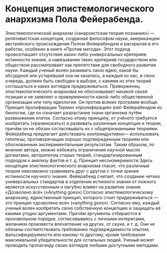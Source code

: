 # Концепция эпистемологического анархизма Пола Фейерабенда.

Эпистемологический анархизм («анархистская теория познания») — релятивистская концепция, созданная философом науки, американцем австрийского происхождения Полом Фейерабендом и раскрытая в его работах, особенно в книге «Против метода». Этот подход провозглашает отсутствие каких-либо универсальных критериев истинности знания, а навязывание таких критериев государством или обществом рассматривает как препятствие для свободного развития науки. Каждый ученый волен развивать свою идею, какой бы абсурдной или устаревшей она ни казалась, а каждый из нас, в свою очередь, должен быть свободен в выборе, с какими из этих теорий соглашаться и каких взглядов придерживаться.
Приверженец эпистемологического анархизма не обосновывает никакой своей позиции и не заявляет о приверженности какой-либо общественной организации или типу идеологии. Он против всяких программ вообще.
Принцип пролиферации
Термин «пролиферация» взят Фейерабендом из биологии, где он означает разрастание ткани организма путём размножения клеток.
Согласно этому принципу, от учёного требуется изобретать («размножать») и развивать различные концепции и теории, причём он не обязан согласовывать их с общепризнанными теориями.
Фейерабенд предлагает действовать контриндуктивно— использовать гипотезы, противоречащие хорошо подтвержденным теориям или обоснованным экспериментальным результатам. Таким образом, по мнению автора, можно избежать ограничения научной мысли догматами, авторитетом старых теорий, стандартизированным подходом к анализу фактов и т. д.
Принцип несоизмеримости
Здесь концепция эпистемологического анархизма гласит, что различные теории невозможно сравнивать друг с другом с точки зрения истинности научного знания.
Фейерабенд считает, что создание четких универсальных стандартов в отделении истинного знания от ложного является искусственным и пагубно влияет на развитие знания.
«Дозволено всё» («Anything goes»)
Согласно эпистемологическому анархизму, единственный принцип, которого стоит придерживаться — это принцип «дозволено всё» («anything goes»). Согласно ему, каждый ученый волен изобретать свою собственную концепцию и защищать её какими угодно аргументами. Причём аргументы отбираются в произвольном порядке, согласовываясь с личными интересами, желанием произвести впечатление на других, от скуки, и т. д. Они не обязаны соответствовать требованию подтверждаемости опытом, фальсифицируемости или какому-то другому, кроме требования максимальной убедительности для остальных людей. Ученый может проводить пропаганду своих взглядов любыми доступными методами.
